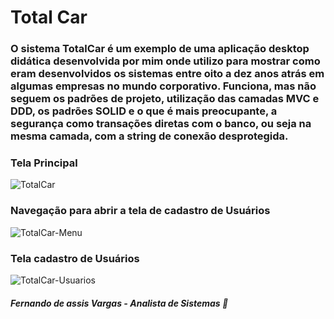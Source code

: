 # Total Car

### O sistema TotalCar é um exemplo de uma aplicação desktop didática desenvolvida por mim onde utilizo para mostrar como eram desenvolvidos os sistemas entre oito a dez anos atrás em algumas empresas no mundo corporativo. Funciona, mas não seguem os padrões de projeto, utilização das camadas MVC e DDD, os padrões SOLID e o que é mais preocupante, a segurança como transações diretas com o banco, ou seja na mesma camada, com a string de conexão desprotegida. 

### Tela Principal

![TotalCar](https://user-images.githubusercontent.com/24196482/57392544-734df500-7197-11e9-96a0-a850fd86f200.png)

### Navegação para abrir a tela de cadastro de Usuários

![TotalCar-Menu](https://user-images.githubusercontent.com/24196482/57392660-c6c04300-7197-11e9-9184-d3216536f435.png)

### Tela cadastro de Usuários

![TotalCar-Usuarios](https://user-images.githubusercontent.com/24196482/57392690-d8a1e600-7197-11e9-8c61-7c8bd8a607f8.png)

##### Fernando de assis Vargas - Analista de Sistemas 🙂
